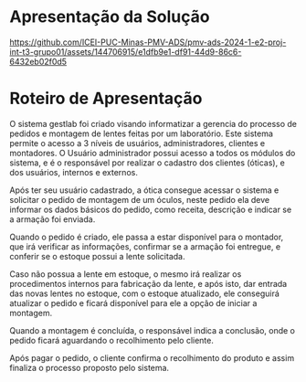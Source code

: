 # Apresentação da Solução


https://github.com/ICEI-PUC-Minas-PMV-ADS/pmv-ads-2024-1-e2-proj-int-t3-grupo01/assets/144706915/e1dfb9e1-df91-44d9-86c6-6432eb02f0d5

# Roteiro de Apresentação

<p>O sistema gestlab foi criado visando informatizar a gerencia do processo de pedidos e montagem de lentes feitas por um laboratório.
Este sistema permite o acesso a 3 níveis de usuários, administradores, clientes e montadores.
O Usuário administrador possui acesso a todos os módulos do sistema, e é o responsável por realizar o cadastro dos clientes (óticas), e dos usuários, internos e externos.</p>

<p>Após ter seu usuário cadastrado, a ótica consegue acessar o sistema e solicitar o pedido de montagem de um óculos, neste pedido ela deve informar os dados básicos do pedido, como receita, descrição e indicar se a armação foi enviada.</p>

<p>Quando o pedido é criado, ele passa a estar disponível para o montador, que irá verificar as informações, confirmar se a armação foi entregue, e conferir se o estoque possui a lente solicitada.</p>

<p>Caso não possua a lente em estoque, o mesmo irá realizar os procedimentos internos para fabricação da lente, e após isto, dar entrada das novas lentes no estoque, com o estoque atualizado, ele conseguirá atualizar o pedido e ficará disponível para ele a opção de iniciar a montagem.</p>

<p>Quando a montagem é concluída, o responsável indica a conclusão, onde o pedido ficará aguardando o recolhimento pelo cliente.</p>

<p>Após pagar o pedido, o cliente confirma o recolhimento do produto e assim finaliza o processo proposto pelo sistema.</p>
